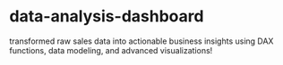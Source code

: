 # data-analysis-dashboard
transformed raw sales data into actionable business insights using DAX functions, data modeling, and advanced visualizations! 
